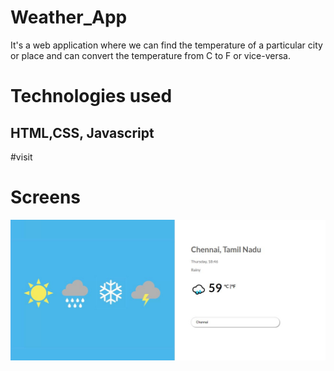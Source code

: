 # Weather_App
It's a web application where we can find the temperature of a particular city or place and can convert the temperature from C to F or vice-versa.
# Technologies used
## HTML,CSS, Javascript

#visit

# Screens

![Layout](https://github.com/Md-Mudassir/WeatherAppV1/blob/master/css/wv1.JPG)
